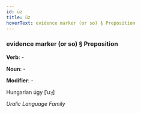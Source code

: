 ```yaml
---
id: üz
title: üz
hoverText: evidence marker (or so) § Preposition
---
```


### evidence marker (or so) § Preposition

**Verb**: -

**Noun**: -

**Modifier**: -

Hungarian úgy [ˈuːɟ]

*Uralic Language Family*